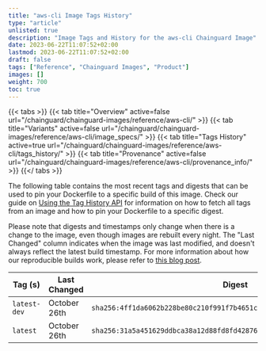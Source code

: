 ```yaml
---
title: "aws-cli Image Tags History"
type: "article"
unlisted: true
description: "Image Tags and History for the aws-cli Chainguard Image"
date: 2023-06-22T11:07:52+02:00
lastmod: 2023-06-22T11:07:52+02:00
draft: false
tags: ["Reference", "Chainguard Images", "Product"]
images: []
weight: 700
toc: true
---
```


{{< tabs >}}
{{< tab title="Overview" active=false url="/chainguard/chainguard-images/reference/aws-cli/" >}}
{{< tab title="Variants" active=false url="/chainguard/chainguard-images/reference/aws-cli/image_specs/" >}}
{{< tab title="Tags History" active=true url="/chainguard/chainguard-images/reference/aws-cli/tags_history/" >}}
{{< tab title="Provenance" active=false url="/chainguard/chainguard-images/reference/aws-cli/provenance_info/" >}}
{{</ tabs >}}

The following table contains the most recent tags and digests that can be used to pin your Dockerfile to a specific build of this image. Check our guide on [Using the Tag History API](/chainguard/chainguard-images/using-the-tag-history-api/) for information on how to fetch all tags from an image and how to pin your Dockerfile to a specific digest.

Please note that digests and timestamps only change when there is a change to the image, even though images are rebuilt every night. The "Last Changed" column indicates when the image was last modified, and doesn't always reflect the latest build timestamp. For more information about how our reproducible builds work, please refer to [this blog post](https://www.chainguard.dev/unchained/reproducing-chainguards-reproducible-image-builds).

| Tag (s)       | Last Changed | Digest                                                                    |
|---------------|--------------|---------------------------------------------------------------------------|
|  `latest-dev` | October 26th | `sha256:4ff1da6062b228be80c210f991f7b4651c060ee849124f3b7ddbd6bca37db067` |
|  `latest`     | October 26th | `sha256:31a5a451629ddbca38a12d88fd8fd428769f459d2b5b954a8e7a656cd51fc1f1` |

